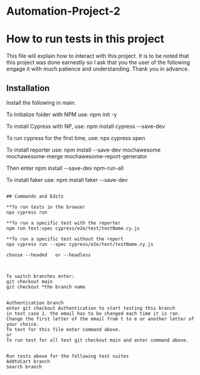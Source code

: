 # Automation-Project-2
# How to run tests in this project

This file will explain how to interact with this project. It is to be noted that this project was done earnestly so I ask that you the user of the following engage it with much patience and understanding. Thank you in advance. 

## Installation
Install the following in main.

To Initialize folder with NPM use:   npm init -y

To install Cypress with NP, use:   npm install cypress --save-dev

To run cypress for the first time, use:  npx cypress open 
 
To install reporter use: npm install --save-dev mochawesome mochawesome-merge mochawesome-report-generator 

Then enter npm install --save-dev npm-run-all

To install faker use: npm install faker --save-dev

```

## Commands and Edits

**To run tests in the browser
npx cypress run

**To run a specific test with the reporter
npm run test:spec cypress/e2e/test/testName.cy.js 

**To run a specific test without the report
npx cypress run --spec cypress/e2e/test/testName.cy.js 

choose --headed   or --headless 



To switch branches enter:
git checkout main 
git checkout *the branch name


Authentication branch 
enter git checkout Authentication to start testing this branch
in test case 1. the email has to be changed each time it is ran. Change the first letter of the email from t to e or another letter of your choice.
To test for this file enter command above. 
or 
To run test for all test git checkout main and enter command above. 


Run tests above for the following test suites 
AddtoCart branch  
Search branch
